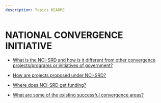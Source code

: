 ```yaml
---
description: Topics README
---
```


# NATIONAL CONVERGENCE INITIATIVE


 - [What is the NCI-SRD and how is it different from other convergence projects/programs or initiatives of government?](/2022/other-priority-programs-and-projects/national-convergence-initiative/what-is-the-nci-srd-and-how-is-it-different-from-other-convergence-projectsprograms-or-initiatives-o.html)
    
 - [How are projects proposed under NCI-SRD?](/2022/other-priority-programs-and-projects/national-convergence-initiative/how-are-projects-proposed-under-nci-srd.html)
    
 - [Where does NCI-SRD get funding?](/2022/other-priority-programs-and-projects/national-convergence-initiative/where-does-nci-srd-get-funding.html)
    
 - [What are some of the existing successful convergence areas?](/2022/other-priority-programs-and-projects/national-convergence-initiative/what-are-some-of-the-existing-successful-convergence-areas.html)
    
